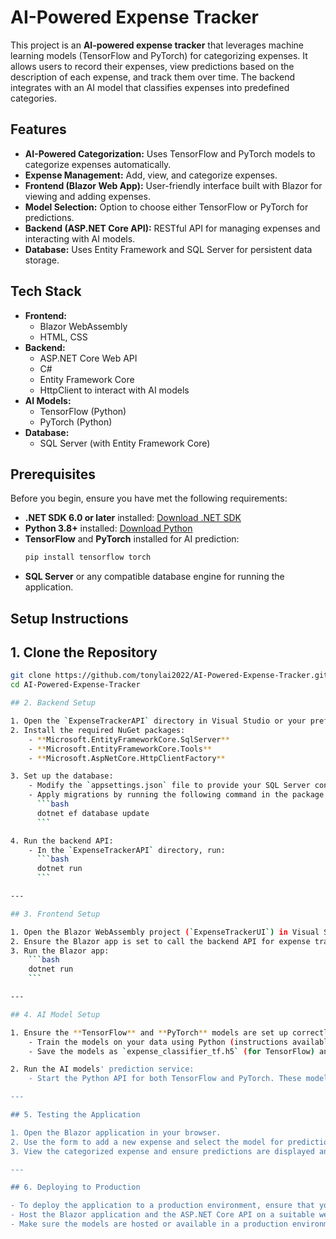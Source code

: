 # AI-Powered Expense Tracker

This project is an **AI-powered expense tracker** that leverages machine learning models (TensorFlow and PyTorch) for categorizing expenses. It allows users to record their expenses, view predictions based on the description of each expense, and track them over time. The backend integrates with an AI model that classifies expenses into predefined categories.

## Features

- **AI-Powered Categorization:** Uses TensorFlow and PyTorch models to categorize expenses automatically.
- **Expense Management:** Add, view, and categorize expenses.
- **Frontend (Blazor Web App):** User-friendly interface built with Blazor for viewing and adding expenses.
- **Model Selection:** Option to choose either TensorFlow or PyTorch for predictions.
- **Backend (ASP.NET Core API):** RESTful API for managing expenses and interacting with AI models.
- **Database:** Uses Entity Framework and SQL Server for persistent data storage.

## Tech Stack

- **Frontend:** 
  - Blazor WebAssembly
  - HTML, CSS
- **Backend:**
  - ASP.NET Core Web API
  - C#
  - Entity Framework Core
  - HttpClient to interact with AI models
- **AI Models:**
  - TensorFlow (Python)
  - PyTorch (Python)
- **Database:** 
  - SQL Server (with Entity Framework Core)

## Prerequisites

Before you begin, ensure you have met the following requirements:
- **.NET SDK 6.0 or later** installed: [Download .NET SDK](https://dotnet.microsoft.com/download)
- **Python 3.8+** installed: [Download Python](https://www.python.org/downloads/)
- **TensorFlow** and **PyTorch** installed for AI prediction: 
    ```bash
    pip install tensorflow torch
    ```
- **SQL Server** or any compatible database engine for running the application.

## Setup Instructions

## 1. Clone the Repository
```bash
git clone https://github.com/tonylai2022/AI-Powered-Expense-Tracker.git
cd AI-Powered-Expense-Tracker

## 2. Backend Setup

1. Open the `ExpenseTrackerAPI` directory in Visual Studio or your preferred IDE.
2. Install the required NuGet packages:
    - **Microsoft.EntityFrameworkCore.SqlServer**
    - **Microsoft.EntityFrameworkCore.Tools**
    - **Microsoft.AspNetCore.HttpClientFactory**

3. Set up the database:
    - Modify the `appsettings.json` file to provide your SQL Server connection string.
    - Apply migrations by running the following command in the package manager console:
      ```bash
      dotnet ef database update
      ```

4. Run the backend API:
    - In the `ExpenseTrackerAPI` directory, run:
      ```bash
      dotnet run
      ```

---

## 3. Frontend Setup

1. Open the Blazor WebAssembly project (`ExpenseTrackerUI`) in Visual Studio.
2. Ensure the Blazor app is set to call the backend API for expense tracking and model prediction.
3. Run the Blazor app:
    ```bash
    dotnet run
    ```

---

## 4. AI Model Setup

1. Ensure the **TensorFlow** and **PyTorch** models are set up correctly:
    - Train the models on your data using Python (instructions available in `train_model.py`).
    - Save the models as `expense_classifier_tf.h5` (for TensorFlow) and `expense_classifier_pytorch.pth` (for PyTorch).

2. Run the AI models' prediction service:
    - Start the Python API for both TensorFlow and PyTorch. These models should listen to predictions at `http://localhost:5000/predict`.

---

## 5. Testing the Application

1. Open the Blazor application in your browser.
2. Use the form to add a new expense and select the model for predictions (either TensorFlow or PyTorch).
3. View the categorized expense and ensure predictions are displayed and saved in the database.

---

## 6. Deploying to Production

- To deploy the application to a production environment, ensure that you configure the backend API and database correctly.
- Host the Blazor application and the ASP.NET Core API on a suitable web server or cloud provider like **Azure** or **AWS**.
- Make sure the models are hosted or available in a production environment for predictions.

